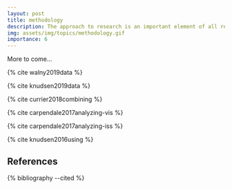 ```yaml
---
layout: post
title: methodology
description: The approach to research is an important element of all research and I am happy to be part of a research community that have a strong focus on methodology, for example evidenced by strong theoretical contributions and recurring workshops and conferences on methodology (such as BELIV).
img: assets/img/topics/methodology.gif
importance: 6
---
```


More to come...

{% cite walny2019data %}

{% cite knudsen2019data %}

{% cite currier2018combining %}

{% cite carpendale2017analyzing-vis %}

{% cite carpendale2017analyzing-iss %}

{% cite knudsen2016using %}

References
----------

<div class="publications">
  {% bibliography --cited %}
</div>
